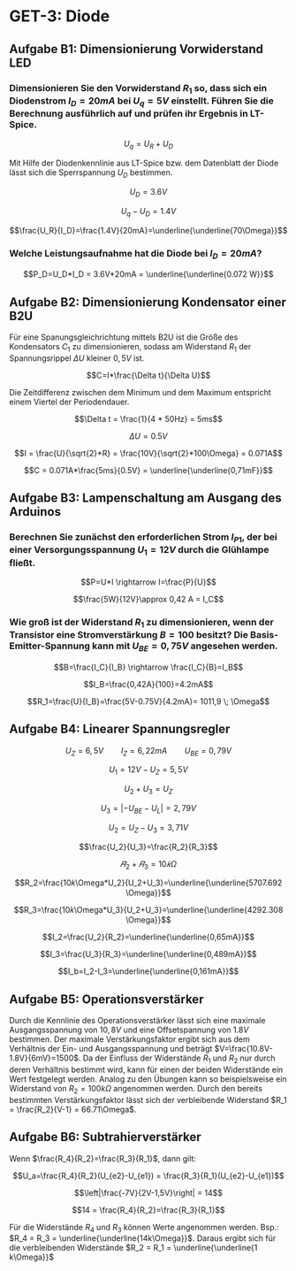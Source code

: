 # GET-3: Diode

## Aufgabe B1: Dimensionierung Vorwiderstand LED

### Dimensionieren Sie den Vorwiderstand $R_1$ so, dass sich ein Diodenstrom $I_D=20mA$ bei $U_q=5V$ einstellt. Führen Sie die Berechnung ausführlich auf und prüfen ihr Ergebnis in LT-Spice.

$$U_q=U_R+U_D$$

Mit Hilfe der Diodenkennlinie aus LT-Spice bzw. dem Datenblatt der Diode lässt sich die Sperrspannung $U_D$ bestimmen.

$$U_D = 3.6 V$$

$$U_q-U_D=1.4V$$

$$\frac{U_R}{I_D}=\frac{1.4V}{20mA}=\underline{\underline{70\Omega}}$$

### Welche Leistungsaufnahme hat die Diode bei $I_D=20mA$?

$$P_D=U_D*I_D = 3.6V*20mA = \underline{\underline{0.072 W}}$$

## Aufgabe B2: Dimensionierung Kondensator einer B2U

Für eine Spanungsgleichrichtung mittels B2U ist die Größe des Kondensators $C_1$ zu dimensionieren, sodass am Widerstand $R_1$ der Spannungsrippel $\Delta U$ kleiner $0,5V$ ist.

$$C=I*\frac{\Delta t}{\Delta U}$$

Die Zeitdifferenz zwischen dem Minimum und dem Maximum entspricht einem Viertel der Periodendauer.

$$\Delta t = \frac{1}{4 * 50Hz} = 5ms$$

$$\Delta U = 0.5V$$

$$I = \frac{U}{\sqrt{2}*R} = \frac{10V}{\sqrt{2}*100\Omega} = 0.071A$$

$$C = 0.071A*\frac{5ms}{0.5V} = \underline{\underline{0,71mF}}$$

## Aufgabe B3: Lampenschaltung am Ausgang des Arduinos

### Berechnen Sie zunächst den erforderlichen Strom $I_{P1}$, der bei einer Versorgungsspannung $U_1=12V$ durch die Glühlampe fließt.

$$P=U*I \rightarrow I=\frac{P}{U}$$

$$\frac{5W}{12V}\approx 0,42 A = I_C$$

### Wie groß ist der Widerstand $R_1$ zu dimensionieren, wenn der Transistor eine Stromverstärkung $B=100$ besitzt? Die Basis-Emitter-Spannung kann mit $U_{BE}=0,75V$ angesehen werden.

$$B=\frac{I_C}{I_B} \rightarrow \frac{I_C}{B}=I_B$$

$$I_B=\frac{0,42A}{100}=4.2mA$$

$$R_1=\frac{U}{I_B}=\frac{5V-0.75V}{4.2mA}= ‭1011,9 \; \Omega‬$$

## Aufgabe B4: Linearer Spannungsregler

$$U_Z=6,5V \qquad I_Z=6,22mA \qquad U_{BE}=0,79V$$

$$U_1 = 12V - U_Z = 5,5V$$

$$U_2+U_3=U_Z$$

$$U_3=\left|-U_{BE}-U_L\right|=2,79V$$

$$U_2=U_Z-U_3=3,71V$$

$$\frac{U_2}{U_3}=\frac{R_2}{R_3}$$

$$𝑅_2+𝑅_3=10𝑘\Omega$$

$$R_2=\frac{10𝑘\Omega*U_2}{U_2+U_3}=\underline{\underline{5707.692 \Omega}}$$

$$R_3=\frac{10𝑘\Omega*U_3}{U_2+U_3}=\underline{\underline{4292.308 \Omega}}$$

$$I_2=\frac{U_2}{R_2}=\underline{\underline{0,65mA}}$$

$$I_3=\frac{U_3}{R_3}=\underline{\underline{0,489mA}}$$

$$I_b=I_2-I_3=\underline{\underline{0,161mA}}$$

## Aufgabe B5: Operationsverstärker

Durch die Kennlinie des Operationsverstärker lässt sich eine maximale Ausgangsspannung von $10,8V$ und eine Offsetspannung von $1.8V$ bestimmen. Der maximale Verstärkungsfaktor ergibt sich aus dem Verhältnis der Ein- und Ausgangsspannung und beträgt $V=\frac{10.8V-1.8V}{6mV}=1500$. Da der Einfluss der Widerstände $R_1$ und $R_2$ nur durch deren Verhältnis bestimmt wird, kann für einen der beiden Widerstände ein Wert festgelegt werden. Analog zu den Übungen kann so beispielsweise ein Widerstand von $R_2 = 100k\Omega$ angenommen werden. Durch den bereits bestimmten Verstärkungsfaktor lässt sich der verbleibende Widerstand $R_1 = \frac{R_2}{V-1} = 66.71\Omega$.

## Aufgabe B6: Subtrahierverstärker

Wenn $\frac{R_4}{R_2}=\frac{R_3}{R_1}$, dann gilt:

$$U_a=\frac{R_4}{R_2}(U_{e2}-U_{e1}) = \frac{R_3}{R_1}(U_{e2}-U_{e1})$$

$$\left|\frac{-7V}{2V-1,5V}\right| = 14$$

$$14 = \frac{R_4}{R_2}=\frac{R_3}{R_1}$$

Für die Widerstände $R_4$ und $R_3$ können Werte angenommen werden. Bsp.: $R_4 = R_3 = \underline{\underline{14k\Omega}}$. Daraus ergibt sich für die verbleibenden Widerstände $R_2 = R_1 = \underline{\underline{1 k\Omega}}$

